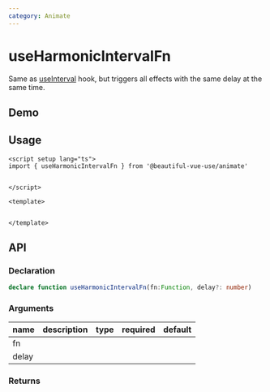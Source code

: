 ```yaml
---
category: Animate
---
```


# useHarmonicIntervalFn

Same as [useInterval](./useInterval.md) hook, but triggers all effects with the same delay at the same time.

## Demo


## Usage

```vue
<script setup lang="ts">
import { useHarmonicIntervalFn } from '@beautiful-vue-use/animate'


</script>

<template>


</template>

```

## API

### Declaration

```ts
declare function useHarmonicIntervalFn(fn:Function, delay?: number)

```

### Arguments

| name | description | type | required | default |
| ----- | -----  | -----  | -----  | -----  |
| fn |
| delay |

### Returns
